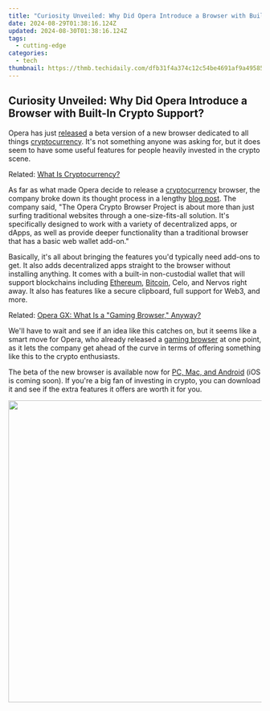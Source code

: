 ```yaml
---
title: "Curiosity Unveiled: Why Did Opera Introduce a Browser with Built-In Crypto Support?"
date: 2024-08-29T01:38:16.124Z
updated: 2024-08-30T01:38:16.124Z
tags:
  - cutting-edge
categories:
  - tech
thumbnail: https://thmb.techidaily.com/dfb31f4a374c12c54be4691af9a495853d8fa50fd8b2538ecaa291b275493185.jpg
---
```


## Curiosity Unveiled: Why Did Opera Introduce a Browser with Built-In Crypto Support?

Opera has just [released](https://blogs.opera.com/crypto/2022/01/opera-crypto-browser-project-web3/) a beta version of a new browser dedicated to all things [cryptocurrency](https://screen-mirror.techidaily.com/in-2024-3-facts-you-need-to-know-about-screen-mirroring-samsung-galaxy-a15-4g-drfone-by-drfone-android/). It's not something anyone was asking for, but it does seem to have some useful features for people heavily invested in the crypto scene.

Related: [What Is Cryptocurrency?](https://sim-unlock.techidaily.com/in-2024-top-11-free-apps-to-check-imei-on-itel-p40plus-phones-by-drfone-android/) 

 As far as what made Opera decide to release a [cryptocurrency](https://sim-unlock.techidaily.com/in-2024-top-11-free-apps-to-check-imei-on-itel-p40plus-phones-by-drfone-android/) browser, the company broke down its thought process in a lengthy [blog post](https://blogs.opera.com/crypto/2022/01/opera-crypto-browser-project-web3/). The company said, "The Opera Crypto Browser Project is about more than just surfing traditional websites through a one-size-fits-all solution. It's specifically designed to work with a variety of decentralized apps, or dApps, as well as provide deeper functionality than a traditional browser that has a basic web wallet add-on."

 Basically, it's all about bringing the features you'd typically need add-ons to get. It also adds decentralized apps straight to the browser without installing anything. It comes with a built-in non-custodial wallet that will support blockchains including [Ethereum](https://extra-information.techidaily.com/in-2024-automated-opener-your-srt-files-windows-and-mac/), [Bitcoin](https://fake-location.techidaily.com/what-are-location-permissions-life360-on-vivo-y17s-drfone-by-drfone-virtual-android/), Celo, and Nervos right away. It also has features like a secure clipboard, full support for Web3, and more.

Related: [Opera GX: What Is a "Gaming Browser," Anyway?](https://extra-skills.techidaily.com/2024-approved-mastering-youtube-settings-to-eliminate-video-skips/) 

 We'll have to wait and see if an idea like this catches on, but it seems like a smart move for Opera, who already released a [gaming browser](https://extra-skills.techidaily.com/2024-approved-mastering-youtube-settings-to-eliminate-video-skips/) at one point, as it lets the company get ahead of the curve in terms of offering something like this to the crypto enthusiasts.

 The beta of the new browser is available now for [PC, Mac, and Android](https://blogs.opera.com/crypto/2022/01/opera-crypto-browser-project-web3/) (iOS is coming soon). If you're a big fan of investing in crypto, you can download it and see if the extra features it offers are worth it for you.

<ins class="adsbygoogle"
     style="display:block"
     data-ad-format="autorelaxed"
     data-ad-client="ca-pub-7571918770474297"
     data-ad-slot="1223367746"></ins>



<ins class="adsbygoogle"
     style="display:block"
     data-ad-client="ca-pub-7571918770474297"
     data-ad-slot="8358498916"
     data-ad-format="auto"
     data-full-width-responsive="true"></ins>



<!-- affiliate ads begin -->
<a href="https://appsumo.8odi.net/c/5597632/2082535/7443" target="_top" id="2082535"><img src="//a.impactradius-go.com/display-ad/7443-2082535" border="0" alt="" width="1200" height="600"/></a><img height="0" width="0" src="https://appsumo.8odi.net/i/5597632/2082535/7443" style="position:absolute;visibility:hidden;" border="0" />
<!-- affiliate ads end -->